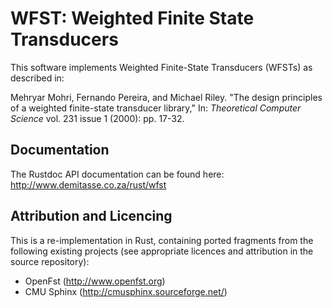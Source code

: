 WFST: Weighted Finite State Transducers
=======================================

This software implements Weighted Finite-State Transducers (WFSTs) as described in:

Mehryar Mohri, Fernando Pereira, and Michael Riley. "The design principles of a weighted finite-state transducer library," In: *Theoretical Computer Science* vol. 231 issue 1 (2000): pp. 17-32.

## Documentation

The Rustdoc API documentation can be found here: http://www.demitasse.co.za/rust/wfst

## Attribution and Licencing

This is a re-implementation in Rust, containing ported fragments from the following existing projects (see appropriate licences and attribution in the source repository):

 * OpenFst (http://www.openfst.org)
 * CMU Sphinx (http://cmusphinx.sourceforge.net/)

